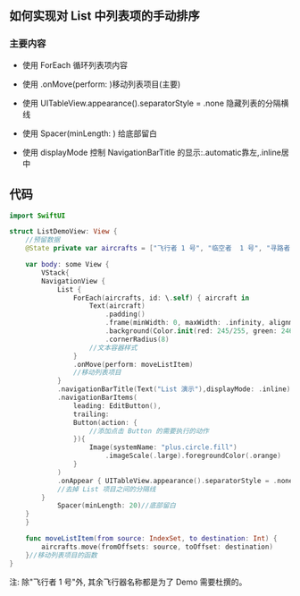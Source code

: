 ## 如何实现对 List 中列表项的手动排序

### 主要内容

- 使用 ForEach 循环列表项内容

- 使用 .onMove(perform: )移动列表项目(主要)

- 使用 UITableView.appearance().separatorStyle = .none 隐藏列表的分隔横线

- 使用 Spacer(minLength: ) 给底部留白

- 使用 displayMode 控制 NavigationBarTitle 的显示:.automatic靠左,.inline居中

	 

## 代码

```Swift
import SwiftUI

struct ListDemoView: View {
    //预留数据
    @State private var aircrafts = ["飞行者 1 号", "临空者  1 号", "寻路者 1 号","翼轻航 1 号","飞行者 2 号", "临空者 2 号", "寻路者 2 号","翼轻航 2 号","飞行者 3 号", "临空者 3 号", "寻路者 3 号","翼轻航 3 号"]

    var body: some View {
        VStack{
        NavigationView {
            List {
                ForEach(aircrafts, id: \.self) { aircraft in
                    Text(aircraft)
                        .padding()
                        .frame(minWidth: 0, maxWidth: .infinity, alignment: .leading)
                        .background(Color.init(red: 245/255, green: 246/255, blue: 250/255))
                        .cornerRadius(8)
                    //文本容器样式
                }
                .onMove(perform: moveListItem)
                //移动列表项目
            }
            .navigationBarTitle(Text("List 演示"),displayMode: .inline)
            .navigationBarItems(
                leading: EditButton(),
                trailing:
                Button(action: {
                    //添加点击 Button 的需要执行的动作
                }){
                    Image(systemName: "plus.circle.fill")
                        .imageScale(.large).foregroundColor(.orange)
                }
            )
            .onAppear { UITableView.appearance().separatorStyle = .none }
            //去掉 List 项目之间的分隔线
        }
            Spacer(minLength: 20)//底部留白
    }
    }

    func moveListItem(from source: IndexSet, to destination: Int) {
        aircrafts.move(fromOffsets: source, toOffset: destination)
    }//移动列表项目的函数
}
```

注: 除"飞行者 1 号"外, 其余飞行器名称都是为了 Demo 需要杜撰的。